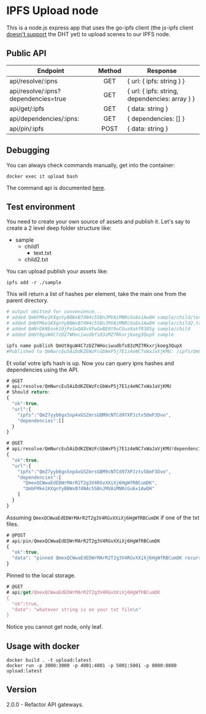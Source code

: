 # IPFS Upload node

This is a node.js express app that uses the go-ipfs client (the js-ipfs client [doesn't support](https://github.com/ipfs/js-ipfs/pull/856) the DHT yet) to upload scenes to our IPFS node.

## Public API

| Endpoint| Method | Response |
| ------------- |:-------------:|-------------|
| api/resolve/:ipns | GET | { url: { ipfs: string } } | 
| api/resolve/:ipns?dependencies=true | GET | { url: { ipfs: string, dependencies: array } } | 
| api/get/:ipfs | GET | { data: string } | 
| api/dependencies/:ipns: | GET | { dependencies: [] } |
| api/pin/:ipfs | POST | { data: string } | 

## Debugging

You can always check commands manually, get into the container:
```
docker exec it upload bash
```
The command api is documented [here](https://ipfs.io/docs/commands/).

## Test environment

You need to create your own source of assets and publish it. Let's say to create a 2 level deep folder structure like:

- sample 
  * child1
    - text.txt
  * child2.txt

You can upload publish your assets like:

```
ipfs add -r ./sample
```
This will return a list of hashes per element, take the main one from the parent directory.

```bash
# output omitted for convenience...
# added QmbFMke1KXqnYyBBWxB74N4c5SBnJMVAiMNRcGu6x1AwQH sample/child/text.txt
# added QmbFMke1KXqnYyBBWxB74N4c5SBnJMVAiMNRcGu6x1AwQH sample/child2.txt
# added QmNrDkNEovk19jPe1wQA9vXFwGwBE8t9uCGuaXukfR385g sample/child
# added QmUt8guW4C7zDZ7WHociwudbfs83zMZ7Rkxrjkoeg3QupX sample

ipfs name publish QmUt8guW4C7zDZ7WHociwudbfs83zMZ7Rkxrjkoeg3QupX
#Published to QmNwrcEu5AiDdKZEWzFcGbWxP5j7E1z4eNC7xWaJaVjKMU: /ipfs/QmUt8guW4C7zDZ7WHociwudbfs83zMZ7Rkxrjkoeg3QupX
```
Et voila! votre ipfs hash is up. Now you can query ipns hashes and dependencies using the API.

```javascript
# @GET
# api/resolve/QmNwrcEu5AiDdKZEWzFcGbWxP5j7E1z4eNC7xWaJaVjKMU
# Should return:
{
  "ok":true,
  "url":{
    "ipfs":"QmZ7yyb6gxSnp4xGSZmrsGBM9cNTCd97XPJztv58mF3Dvo",
    "dependencies":[]
  }
}
```

```javascript
# @GET
# api/resolve/QmNwrcEu5AiDdKZEWzFcGbWxP5j7E1z4eNC7xWaJaVjKMU?dependencies=true
{
  "ok":true,
  "url":{
    "ipfs":"QmZ7yyb6gxSnp4xGSZmrsGBM9cNTCd97XPJztv58mF3Dvo",
    "dependencies":[
      "QmexQCWwaEdEDWrMArR2T2g3V4RGvXXiXj6HgWfRBCumDK",
      "QmbFMke1KXqnYyBBWxB74N4c5SBnJMVAiMNRcGu6x1AwQH"
    ]
  }
}
```
Assuming `QmexQCWwaEdEDWrMArR2T2g3V4RGvXXiXj6HgWfRBCumDK` if one of the txt files.

```javascript
# @POST 
# api/pin/QmexQCWwaEdEDWrMArR2T2g3V4RGvXXiXj6HgWfRBCumDK
{
  "ok":true,
  "data": "pinned QmexQCWwaEdEDWrMArR2T2g3V4RGvXXiXj6HgWfRBCumDK recursively"
}
```

Pinned to the local storage.

```javascript
# @GET
# api/get/QmexQCWwaEdEDWrMArR2T2g3V4RGvXXiXj6HgWfRBCumDK
{
  "ok":true,
  "date": "whatever string is on your txt file\n"
}
```

Notice you cannot get node, only leaf.

## Usage with docker

```
docker build . -t upload:latest
docker run -p 3000:3000 -p 4001:4001 -p 5001:5001 -p 8080:8080 upload:latest
```

## Version
2.0.0 - Refactor API gateways.